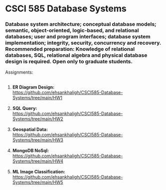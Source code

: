 # CSCI 585 Database Systems

### Database system architecture; conceptual database models; semantic, object-oriented, logic-based, and relational databases; user and program interfaces; database system implementation; integrity, security, concurrency and recovery. Recommended preparation: Knowledge of relational databases, SQL, relational algebra and physical database design is required. Open only to graduate students.


Assignments:
<br/><br/>
1) **ER Diagram Design:** <br/>https://github.com/ehsankhaligh/CSCI585-Database-Systems/tree/main/HW1<br/><br/>
2) **SQL Query:**<br/>https://github.com/ehsankhaligh/CSCI585-Database-Systems/tree/main/HW2<br/><br/>
3) **Geospatial Data:**<br/>https://github.com/ehsankhaligh/CSCI585-Database-Systems/tree/main/HW3<br/><br/>
4) **MongoDB NoSql:**<br>https://github.com/ehsankhaligh/CSCI585-Database-Systems/tree/main/HW4<br/><br/>
5) **ML Image Classification:**<br>https://github.com/ehsankhaligh/CSCI585-Database-Systems/tree/main/HW5<br/><br/>
